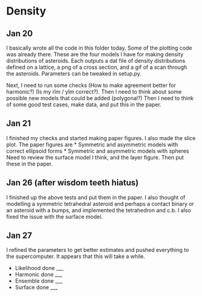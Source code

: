 # Density

## Jan 20

I basically wrote all the code in this folder today. Some of the plotting code was already there. These are the four models I have for making density distributions of asteroids. Each outputs a dat file of density distributions defined on a lattice, a png of a cross section, and a gif of a scan through the asteroids. Parameters can be tweaked in setup.py.

Next, I need to run some checks (How to make agreement better for harmonic?) (Is my rlm / ylm correct?). Then I need to think about some possible new models that could be added (polygonal?) Then I need to think of some good test cases, make data, and put this in the paper.

## Jan 21

I finished my checks and started making paper figures. I also made the slice plot. The paper figures are 
    * Symmetric and asymmetric models with correct ellipsoid forms
    * Symmetric and asymmetric models with spheres
Need to review the surface model I think, and the layer figure. Then put these in the paper.

## Jan 26 (after wisdom teeth hiatus)

I finished up the above tests and put them in the paper. I also thought of modelling a symmetric tetrahedral asteroid and perhaps a contact binary or an asteroid with a bumps, and implemented the tetrahedron and c.b. I also fixed the issue with the surface model.

## Jan 27

I refined the parameters to get better estimates and pushed everything to the supercomputer. It appears that this will take a while.
- Likelihood done ___
- Harmonic done ___
- Ensemble done ___
- Surface done ___